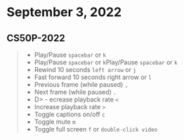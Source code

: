 # September 3, 2022

## CS50P-2022

> - Play/Pause	`spacebar` or `k`
> - Play/Pause	`spacebar` or `k`Play/Pause	`spacebar` or `k`
> - Rewind 10 seconds	`left arrow` or `j`
> - Fast forward 10 seconds	right arrow or `l`
> - Previous frame (while paused)	`,`
> - Next frame (while paused)	`.`
> - D> - ecrease playback rate	`<`
> - Increase playback rate	`>`
> - Toggle captions on/off	`c`
> - Toggle mute	`m`
> - Toggle full screen	`f` or `double-click video`

